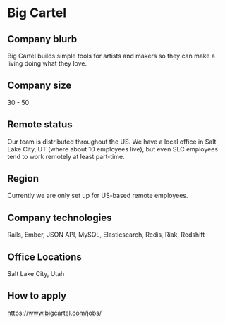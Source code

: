 # Big Cartel

## Company blurb

Big Cartel builds simple tools for artists and makers so they can make a living doing what they love.

## Company size

30 - 50

## Remote status

Our team is distributed throughout the US. We have a local office in Salt Lake City, UT (where about 10 employees live), but even SLC employees tend to work remotely at least part-time.

## Region

Currently we are only set up for US-based remote employees.

## Company technologies

Rails, Ember, JSON API, MySQL, Elasticsearch, Redis, Riak, Redshift

## Office Locations

Salt Lake City, Utah

## How to apply

https://www.bigcartel.com/jobs/

